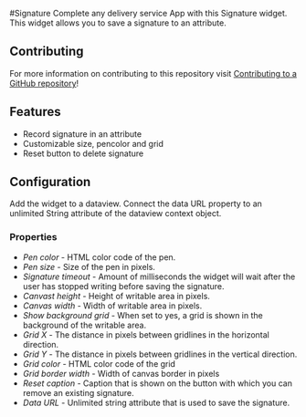 #Signature
Complete any delivery service App with this Signature widget.
This widget allows you to save a signature to an attribute.

## Contributing
For more information on contributing to this repository visit [Contributing to a GitHub repository](https://world.mendix.com/display/howto50/Contributing+to+a+GitHub+repository)!

## Features
* Record signature in an attribute
* Customizable size, pencolor and grid
* Reset button to delete signature

## Configuration
Add the widget to a dataview. Connect the data URL property to an unlimited String attribute of the dataview context object.

### Properties
* *Pen color* - HTML color code of the pen.
* *Pen size* - Size of the pen in pixels.
* *Signature timeout* - Amount of milliseconds the widget will wait after the user has stopped writing before saving the signature.
* *Canvast height* - Height of writable area in pixels.
* *Canvas width* - Width of writable area in pixels.
* *Show background grid* - When set to yes, a grid is shown in the background of the writable area.
* *Grid X* - The distance in pixels between gridlines in the horizontal direction.
* *Grid Y* - The distance in pixels between gridlines in the vertical direction.
* *Grid color* - HTML color code of the grid
* *Grid border width* - Width of canvas border in pixels
* *Reset caption* - Caption that is shown on the button with which you can remove an existing signature.
* *Data URL* - Unlimited string attribute that is used to save the signature.

